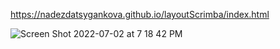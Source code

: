 
https://nadezdatsygankova.github.io/layoutScrimba/index.html

![Screen Shot 2022-07-02 at 7 18 42 PM](https://user-images.githubusercontent.com/47821694/177018738-5dbd42cd-2d94-4a71-b27c-5bc7221a2ffd.jpg)

